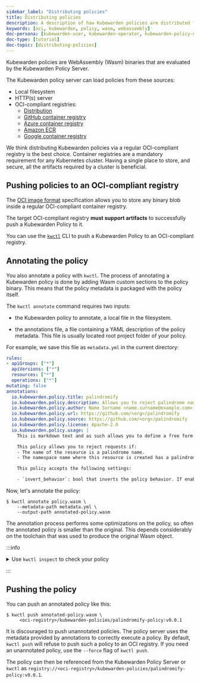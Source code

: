```yaml
---
sidebar_label: "Distributing policies"
title: Distributing policies
description: A description of how Kubewarden policies are distributed from OCI-compliant repositories.
keywords: [oci, kubewarden, policy, wasm, webassembly]
doc-persona: [kubewarden-user, kubewarden-operator, kubewarden-policy-developer, kubewarden-distributor, kubewarden-integrator]
doc-type: [tutorial]
doc-topic: [distributing-policies]
---
```


Kubewarden policies are WebAssembly (Wasm) binaries that are evaluated by the Kubewarden Policy Server.

The Kubewarden policy server can load policies from these sources:

- Local filesystem
- HTTP(s) server
- OCI-compliant registries:
  - [Distribution](https://github.com/distribution/distribution)
  - [GitHub container registry](https://ghcr.io)
  - [Azure container registry](https://azure.microsoft.com/en-us/products/container-registry/)
  - [Amazon ECR](https://aws.amazon.com/ecr/)
  - [Google container registry](https://cloud.google.com/artifact-registry/)

We think distributing Kubewarden policies via a regular OCI-compliant registry is the best choice.
Container registries are a mandatory requirement for any Kubernetes cluster.
Having a single place to store, and secure, all the artifacts required by a cluster is beneficial.

## Pushing policies to an OCI-compliant registry

The [OCI image format](https://github.com/opencontainers/image-spec)
specification allows you to store any binary blob inside a regular OCI-compliant container registry.

The target OCI-compliant registry **must support artifacts** to successfully push a Kubewarden Policy to it.

You can use the [`kwctl`](https://github.com/kubewarden/kwctl) CLI to push a Kubewarden Policy to an OCI-compliant registry.

## Annotating the policy

You also annotate a policy with `kwctl`.
The process of annotating a Kubewarden policy is done by adding Wasm custom sections to the policy binary.
This means that the policy metadata is packaged with the policy itself.

The `kwctl annotate` command requires two inputs:

- the Kubewarden policy to annotate, a local file in the filesystem.

- the annotations file, a file containing a YAML description of the policy metadata.
This file is usually located root project folder of your policy.

For example, we save this file as `metadata.yml` in the current
directory:

```yaml
rules:
- apiGroups: ["*"]
  apiVersions: ["*"]
  resources: ["*"]
  operations: ["*"]
mutating: false
annotations:
  io.kubewarden.policy.title: palindromify
  io.kubewarden.policy.description: Allows you to reject palindrome names in resources and namespace names, or to only accept palindrome names
  io.kubewarden.policy.author: Name Surname <name.surname@example.com>
  io.kubewarden.policy.url: https://github.com/<org>/palindromify
  io.kubewarden.policy.source: https://github.com/<org>/palindromify
  io.kubewarden.policy.license: Apache-2.0
  io.kubewarden.policy.usage: |
    This is markdown text and as such allows you to define a free form usage text.

    This policy allows you to reject requests if:
    - The name of the resource is a palindrome name.
    - The namespace name where this resource is created has a palindrome name.

    This policy accepts the following settings:

    - `invert_behavior`: bool that inverts the policy behavior. If enabled, only palindrome names will be accepted.
```

Now, let's annotate the policy:

```shell
$ kwctl annotate policy.wasm \
    --metadata-path metadata.yml \
    --output-path annotated-policy.wasm
```

The annotation process performs some optimizations on the policy, so often the annotated policy is smaller than the original.
This depends considerably on the toolchain that was used to produce the original Wasm object.

:::info

<details>

<summary>Use <code>kwctl inspect</code> to check your policy</summary>

```shell
$ kwctl inspect annotated-policy.wasm
2023-08-24T12:06:27.986401Z  INFO sigstore::cosign::client_builder: Rekor public key not provided. Rekor integration disabled
2023-08-24T12:06:27.986449Z  INFO sigstore::cosign::client_builder: No Fulcio cert has been provided. Fulcio integration disabled
Details
title:                    palindromify
description:              Allows you to reject palindrome names in resources and namespace names, or to only accept palindrome names
author:                   Name Surname <name.surname@example.com>
url:                      https://github.com/<org>/palindromify
source:                   https://github.com/<org>/palindromify
license:                  Apache-2.0
mutating:                 false
background audit support: true
context aware:            false
execution mode:           kubewarden-wapc
protocol version:         1

Annotations
io.kubewarden.kwctl       1.7.0-rc2

Rules
────────────────────
- apiGroups:
  - '*'
  apiVersions:
  - '*'
  resources:
  - '*'
  operations:
  - '*'
────────────────────

Usage
This is markdown text and as such allows you to define a free form usage text.

This policy allows you to reject requests if:

• The name of the resource is a palindrome name.
• The namespace name where this resource is created has a palindrome name.

This policy accepts the following settings:

• invert_behavior: bool that inverts the policy behavior. If enabled, only palindrome names will be accepted.

Cannot determine if the policy has been signed. There was an error while attempting to fetch its signatures from the remote registry: invalid uri
```

</details>

:::

## Pushing the policy

You can push an annotated policy like this:

```shell
$ kwctl push annotated-policy.wasm \
     <oci-registry>/kubewarden-policies/palindromify-policy:v0.0.1
```

It is discouraged to push unannotated policies.
The policy server uses the metadata provided by annotations to correctly execute a policy.
By default, `kwctl push` will refuse to push such a policy to an OCI registry.
If you need an unannotated policy, use the `--force` flag of `kwctl push`.

The policy can then be referenced from the Kubewarden Policy Server or `kwctl` as
`registry://<oci-registry>/kubewarden-policies/palindromify-policy:v0.0.1`.
